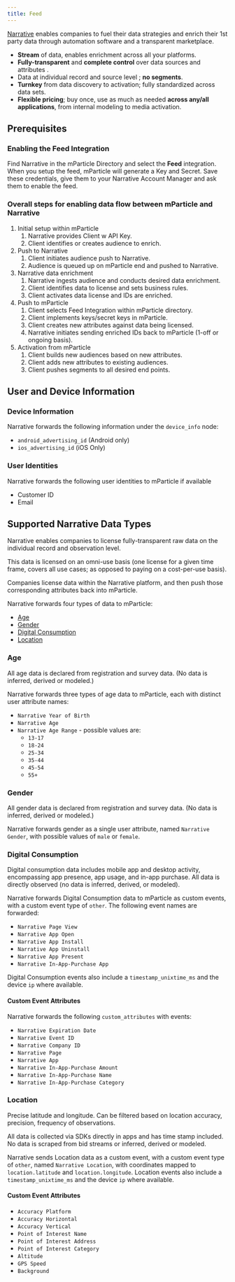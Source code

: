 ```yaml
---
title: Feed
---
```


[Narrative](http://narrative.io) enables companies to fuel their data strategies and enrich their 1st party data through automation software and a transparent marketplace.

* **Stream** of data, enables enrichment across all your platforms.
* **Fully-transparent** and **complete control** over data sources and attributes .
* Data at individual record and source level ; **no segments**.
* **Turnkey** from data discovery to activation; fully standardized across data sets.
* **Flexible pricing**; buy once, use as much as needed **across any/all applications**, from internal modeling to media activation.

## Prerequisites

### Enabling the Feed Integration

Find Narrative in the mParticle Directory and select the **Feed** integration. When you setup the feed, mParticle will generate a Key and Secret. Save these credentials, give them to your Narrative Account Manager and ask them to enable the feed.

### Overall steps for enabling data flow between mParticle and Narrative

1. Initial setup within mParticle
   1. Narrative provides Client w API Key.
   1. Client identifies or creates audience to enrich.
1. Push to Narrative
   1. Client initiates audience push to Narrative.
   1. Audience is queued up on mParticle end and pushed to Narrative.
1. Narrative data enrichment
   1. Narrative ingests audience and conducts desired data enrichment.
   1. Client identifies data to license and sets business rules.
   1. Client activates data license and IDs are enriched.
1. Push to mParticle
   1. Client selects Feed Integration within mParticle directory.
   1. Client implements keys/secret keys in mParticle.
   1. Client creates new attributes against data being licensed.
   1. Narrative initiates sending enriched IDs back to mParticle (1-off or ongoing basis).
1. Activation from mParticle
   1. Client builds new audiences based on new attributes.
   1. Client adds new attributes to existing audiences.
   1. Client pushes segments to all desired end points.

## User and Device Information

### Device Information

Narrative forwards the following information under the `device_info` node:

* `android_advertising_id` (Android only)
* `ios_advertising_id` (iOS Only)

### User Identities

Narrative forwards the following user identities to mParticle if available

* Customer ID
* Email

## Supported Narrative Data Types

Narrative enables companies to license fully-transparent raw data on the individual record and observation level.

This data is licensed on an omni-use basis (one license for a given time frame, covers all use cases; as opposed to paying on a cost-per-use basis).

Companies license data within the Narrative platform, and then push those corresponding attributes back into mParticle.

Narrative forwards four types of data to mParticle:

* [Age](#age)
* [Gender](#gender)
* [Digital Consumption](#digital-consumption)
* [Location](#location)

### Age

All age data is declared from registration and survey data. (No data is inferred, derived or modeled.)

Narrative forwards three types of age data to mParticle, each with distinct user attribute names:

* `Narrative Year of Birth`
* `Narrative Age`
* `Narrative Age Range` - possible values are:
    * `13-17`
    * `18-24`
    * `25-34`
    * `35-44`
    * `45-54`
    * `55+`

### Gender

All gender data is declared from registration and survey data. (No data is inferred, derived or modeled.)

Narrative forwards gender as a single user attribute, named `Narrative Gender`, with possible values of `male` or `female`.

### Digital Consumption

Digital consumption data includes mobile app and desktop activity, encompassing app presence, app usage, and in-app purchase. All data is directly observed (no data is inferred, derived, or modeled).

Narrative forwards Digital Consumption data to mParticle as custom events, with a custom event type of `other`. The following event names are forwarded:

* `Narrative Page View`
* `Narrative App Open`
* `Narrative App Install`
* `Narrative App Uninstall`
* `Narrative App Present`
* `Narrative In-App-Purchase App`

Digital Consumption events also include a `timestamp_unixtime_ms` and the device `ip` where available.

#### Custom Event Attributes

Narrative forwards the following `custom_attributes` with events:

* `Narrative Expiration Date`
* `Narrative Event ID`
* `Narrative Company ID`
* `Narrative Page`
* `Narrative App`
* `Narrative In-App-Purchase Amount`
* `Narrative In-App-Purchase Name`
* `Narrative In-App-Purchase Category`

### Location

Precise latitude and longitude. Can be filtered based on location accuracy, precision, frequency of observations.

All data is collected via SDKs directly in apps and has time stamp included. No data is scraped from bid streams or inferred, derived or modeled.

Narrative sends Location data as a custom event, with a custom event type of `other`, named `Narrative Location`, with coordinates mapped to `location.latitude` and `location.longitude`. Location events also include a `timestamp_unixtime_ms` and the device `ip` where available.

#### Custom Event Attributes

* `Accuracy Platform`
* `Accuracy Horizontal`
* `Accuracy Vertical`
* `Point of Interest Name`
* `Point of Interest Address`
* `Point of Interest Category`
* `Altitude`
* `GPS Speed`
* `Background`
